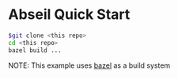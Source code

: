 # Abseil Quick Start #

 ```bash
 $git clone <this repo>
 cd <this repo>
 bazel build ...
```
NOTE: This example uses [bazel](http://www.bazel.io) as a build system
